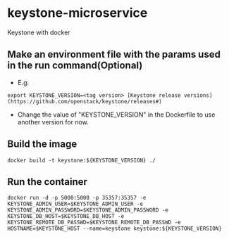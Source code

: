 # keystone-microservice
Keystone with docker

## Make an environment file with the params used in the run command(Optional)
- E.g:
```
export KEYSTONE_VERSION=<tag version> [Keystone release versions](https://github.com/openstack/keystone/releases#)
```
- Change the value of "KEYSTONE_VERSION" in the Dockerfile to use another version for now.
## Build the image
```
docker build -t keystone:${KEYSTONE_VERSION} ./
```
## Run the container
```
docker run -d -p 5000:5000 -p 35357:35357 -e KEYSTONE_ADMIN_USER=$KEYSTONE_ADMIN_USER -e KEYSTONE_ADMIN_PASSWORD=$KEYSTONE_ADMIN_PASSWORD -e KEYSTONE_DB_HOST=$KEYSTONE_DB_HOST -e KEYSTONE_REMOTE_DB_PASSWD=$KEYSTONE_REMOTE_DB_PASSWD -e HOSTNAME=$KEYSTONE_HOST --name=keystone keystone:${KEYSTONE_VERSION}
```
